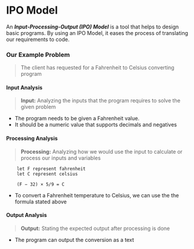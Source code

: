 # IPO Model

An _**Input-Processing-Output (IPO) Model**_ is a tool that helps to design basic programs. By using an IPO Model, it eases the process of translating our requirements to code.

### Our Example Problem

> The client has requested for a Fahrenheit to Celsius converting program

#### Input Analysis

> **Input:** Analyzing the inputs that the program requires to solve the given problem

* The program needs to be given a Fahrenheit value.
* It should be a numeric value that supports decimals and negatives

#### Processing Analysis

> **Processing:** Analyzing how we would use the input to calculate or process our inputs and variables

```
    let F represent fahrenheit
    let C represent celsius
    
    (F − 32) × 5/9 = C
```

* To convert a Fahrenheit temperature to Celsius, we can use the the formula stated above

#### Output Analysis

> **Output:** Stating the expected output after processing is done

* The program can output the conversion as a text
